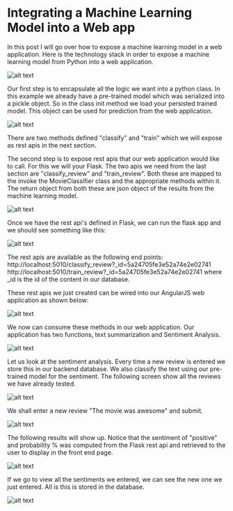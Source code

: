 # Integrating a Machine Learning Model into a Web app

In this post I will go over how to expose a machine learning model in a web application. Here is the technology stack in order to expose a machine learning model from Python into a web application.

![alt text](https://1.bp.blogspot.com/-TV0jJ_2WBWM/WiR5eIslA9I/AAAAAAAA7Pg/N80zHGJjo_UYFxaEd9XhfFatghRfcTbRwCLcBGAs/s1600/Screen%2BShot%2B2017-12-03%2Bat%2B5.23.27%2BPM.png)

Our first step is to encapsulate all the logic we want into a python class. In this example we already have a pre-trained model which was serialized into a pickle object. So in the class init method we load your persisted trained model. This object can be used for prediction from the web application.

![alt text](https://4.bp.blogspot.com/-oMobwV8hn88/WiR6xWy7clI/AAAAAAAA7Pw/PAaRux1FLfstoay998fpWtq3sQU34PDeQCLcBGAs/s1600/Screen%2BShot%2B2017-12-03%2Bat%2B5.27.12%2BPM.png)

There are two methods defined "classify" and "train" which we will expose as rest apis in the next section.

The second step is to expose rest apis that our web application would like to call. For this we will your Flask. The two apis we need from the last section are "classify_review" and "train_review". Both these are mapped to the invoke the MovieClassifier class and the appropriate methods within it. The return object from both these are json object of the results from the machine learning model.

![alt text](https://2.bp.blogspot.com/-WHQbSnP0WPg/WiR6xdNo0YI/AAAAAAAA7P0/EWFyDHq2B7cTpk4QMi-4wF3KVUkWeJkywCEwYBhgL/s1600/Screen%2BShot%2B2017-12-03%2Bat%2B5.27.34%2BPM.png)

Once we have the rest api's defined in Flask, we can run the flask app and we should see something like this:

![alt text](https://3.bp.blogspot.com/-z9hyPfqcYwo/WiSXP_Y2g4I/AAAAAAAA7QM/bOylHR7fNoIVNhjf8lngm21kyHGdT-RiwCLcBGAs/s1600/Screen%2BShot%2B2017-12-03%2Bat%2B7.30.30%2BPM.png)

The rest apis are available as the following end points:
http://localhost:5010/classify_review?_id=5a24705fe3e52a74e2e02741
http://localhost:5010/train_review?_id=5a24705fe3e52a74e2e02741
where _id is the id of the content in our database.

These rest apis we just created can be wired into our AngularJS web application as shown below:

![alt text](https://2.bp.blogspot.com/-lwFsWmNj4_I/WiR6xbaTi4I/AAAAAAAA7Ps/snnicySapy0sc26AT4gC2rJH5UVciee1QCEwYBhgL/s1600/Screen%2BShot%2B2017-12-03%2Bat%2B5.28.10%2BPM.png)

We now can consume these methods in our web application. Our application has two functions, text summarization and Sentiment Analysis.

![alt text](https://4.bp.blogspot.com/-LN7z2ixO2fI/WiSYyBJ_sTI/AAAAAAAA7QY/LiXMudIUgkwoPHqy7O_cH4WXX4PjWzx1gCLcBGAs/s1600/Screen%2BShot%2B2017-12-03%2Bat%2B7.35.19%2BPM.png)

Let us look at the sentiment analysis. Every time a new review is entered we store this in our backend database. We also classify the text using our pre-trained model for the sentiment. The following screen show all the reviews we have already tested.

![alt text](https://4.bp.blogspot.com/-L9SCxZ-umAc/WiSYzUmIJyI/AAAAAAAA7Qo/gWceXFj3QkklcYlfRbIKtMMR3ht3NFqEwCLcBGAs/s1600/Screen%2BShot%2B2017-12-03%2Bat%2B7.36.31%2BPM.png)

We shall enter a new review "The movie was awesome" and submit.

![alt text](https://2.bp.blogspot.com/--Or9Go6uTvs/WiSYyDNYZQI/AAAAAAAA7Qc/BGkNBddRvsMFNQm-q2z8SQlm6zqZezM-QCLcBGAs/s1600/Screen%2BShot%2B2017-12-03%2Bat%2B7.36.03%2BPM.png)

The following results will show up. Notice that the sentiment of "positive" and probability % was computed from the Flask rest api and retrieved to the user to display in the front end page.


![alt text](https://2.bp.blogspot.com/-mIf26NXlsMo/WiSYyt7FjiI/AAAAAAAA7Qg/tU_KD0KXOmEcWRSpCUrZxfQC8I-gCBW4gCLcBGAs/s1600/Screen%2BShot%2B2017-12-03%2Bat%2B7.36.14%2BPM.png)

If we go to view all the sentiments we entered, we can see the new one we just entered. All is this is stored in the database.

![alt text](https://3.bp.blogspot.com/-pl7LsgMy1ko/WiSYyJQmnuI/AAAAAAAA7Qk/UiLdPmPAsvQAOhh1ZCWp_MCf6k_CNgdCACLcBGAs/s1600/Screen%2BShot%2B2017-12-03%2Bat%2B7.35.36%2BPM.png)
